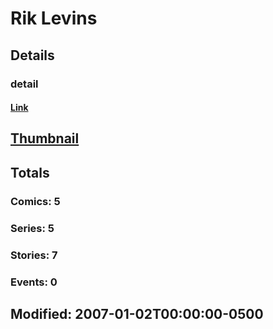 # Rik  Levins 
## Details
### detail
#### [Link](http://marvel.com/comics/creators/382/rik_levins?utm_campaign=apiRef&utm_source=225578a89fc76f3d20fbffda5d17a88d)
## [Thumbnail](http://i.annihil.us/u/prod/marvel/i/mg/9/a0/4bc37f699c13a.jpg)
## Totals
### Comics: 5
### Series: 5
### Stories: 7
### Events: 0
## Modified: 2007-01-02T00:00:00-0500